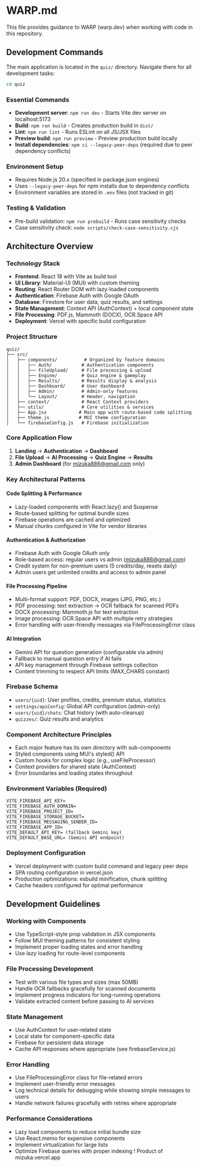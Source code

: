 # WARP.md

This file provides guidance to WARP (warp.dev) when working with code in this repository.

## Development Commands

The main application is located in the `quiz/` directory. Navigate there for all development tasks:

```bash
cd quiz
```

### Essential Commands
- **Development server**: `npm run dev` - Starts Vite dev server on localhost:5173
- **Build**: `npm run build` - Creates production build in `dist/`
- **Lint**: `npm run lint` - Runs ESLint on all JS/JSX files
- **Preview build**: `npm run preview` - Preview production build locally
- **Install dependencies**: `npm ci --legacy-peer-deps` (required due to peer dependency conflicts)

### Environment Setup
- Requires Node.js 20.x (specified in package.json engines)
- Uses `--legacy-peer-deps` for npm installs due to dependency conflicts
- Environment variables are stored in `.env` files (not tracked in git)

### Testing & Validation
- Pre-build validation: `npm run prebuild` - Runs case sensitivity checks
- Case sensitivity check: `node scripts/check-case-sensitivity.cjs`

## Architecture Overview

### Technology Stack
- **Frontend**: React 18 with Vite as build tool
- **UI Library**: Material-UI (MUI) with custom theming
- **Routing**: React Router DOM with lazy-loaded components
- **Authentication**: Firebase Auth with Google OAuth
- **Database**: Firestore for user data, quiz results, and settings
- **State Management**: Context API (AuthContext) + local component state
- **File Processing**: PDF.js, Mammoth (DOCX), OCR.Space API
- **Deployment**: Vercel with specific build configuration

### Project Structure
```
quiz/
├── src/
│   ├── components/          # Organized by feature domains
│   │   ├── Auth/           # Authentication components
│   │   ├── FileUpload/     # File processing & upload
│   │   ├── Engine/         # Quiz engine & gameplay
│   │   ├── Results/        # Results display & analysis
│   │   ├── Dashboard/      # User dashboard
│   │   ├── Admin/          # Admin-only features
│   │   └── Layout/         # Header, navigation
│   ├── context/            # React Context providers
│   ├── utils/              # Core utilities & services
│   ├── App.jsx            # Main app with route-based code splitting
│   ├── theme.js           # MUI theme configuration
│   └── firebaseConfig.js   # Firebase initialization
```

### Core Application Flow
1. **Landing** → **Authentication** → **Dashboard**
2. **File Upload** → **AI Processing** → **Quiz Engine** → **Results**
3. **Admin Dashboard** (for mizuka886@gmail.com only)

### Key Architectural Patterns

#### Code Splitting & Performance
- Lazy-loaded components with React.lazy() and Suspense
- Route-based splitting for optimal bundle sizes
- Firebase operations are cached and optimized
- Manual chunks configured in Vite for vendor libraries

#### Authentication & Authorization
- Firebase Auth with Google OAuth only
- Role-based access: regular users vs admin (mizuka886@gmail.com)
- Credit system for non-premium users (5 credits/day, resets daily)
- Admin users get unlimited credits and access to admin panel

#### File Processing Pipeline
- Multi-format support: PDF, DOCX, images (JPG, PNG, etc.)
- PDF processing: text extraction → OCR fallback for scanned PDFs
- DOCX processing: Mammoth.js for text extraction
- Image processing: OCR.Space API with multiple retry strategies
- Error handling with user-friendly messages via FileProcessingError class

#### AI Integration
- Gemini API for question generation (configurable via admin)
- Fallback to manual question entry if AI fails
- API key management through Firebase settings collection
- Content trimming to respect API limits (MAX_CHARS constant)

### Firebase Schema
- `users/{uid}`: User profiles, credits, premium status, statistics
- `settings/apiConfig`: Global API configuration (admin-only)
- `users/{uid}/chats`: Chat history (with auto-cleanup)
- `quizzes/`: Quiz results and analytics

### Component Architecture Principles
- Each major feature has its own directory with sub-components
- Styled components using MUI's styled() API
- Custom hooks for complex logic (e.g., useFileProcessor)
- Context providers for shared state (AuthContext)
- Error boundaries and loading states throughout

### Environment Variables (Required)
```
VITE_FIREBASE_API_KEY=
VITE_FIREBASE_AUTH_DOMAIN=
VITE_FIREBASE_PROJECT_ID=
VITE_FIREBASE_STORAGE_BUCKET=
VITE_FIREBASE_MESSAGING_SENDER_ID=
VITE_FIREBASE_APP_ID=
VITE_DEFAULT_API_KEY= (fallback Gemini key)
VITE_DEFAULT_BASE_URL= (Gemini API endpoint)
```

### Deployment Configuration
- Vercel deployment with custom build command and legacy peer deps
- SPA routing configuration in vercel.json
- Production optimizations: esbuild minification, chunk splitting
- Cache headers configured for optimal performance

## Development Guidelines

### Working with Components
- Use TypeScript-style prop validation in JSX components
- Follow MUI theming patterns for consistent styling
- Implement proper loading states and error handling
- Use lazy loading for route-level components

### File Processing Development
- Test with various file types and sizes (max 50MB)
- Handle OCR fallbacks gracefully for scanned documents
- Implement progress indicators for long-running operations
- Validate extracted content before passing to AI services

### State Management
- Use AuthContext for user-related state
- Local state for component-specific data
- Firebase for persistent data storage
- Cache API responses where appropriate (see firebaseService.js)

### Error Handling
- Use FileProcessingError class for file-related errors
- Implement user-friendly error messages
- Log technical details for debugging while showing simple messages to users
- Handle network failures gracefully with retries where appropriate

### Performance Considerations
- Lazy load components to reduce initial bundle size
- Use React.memo for expensive components
- Implement virtualization for large lists
- Optimize Firebase queries with proper indexing
!
Product of mizuka.vercel.app